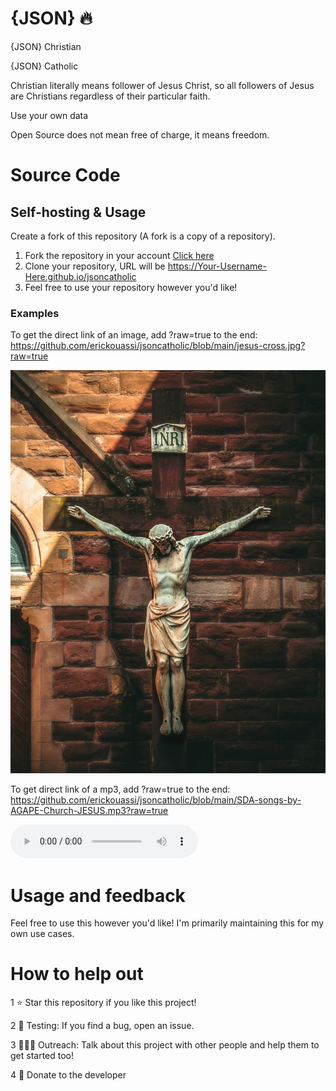 # {JSON} 🔥
{JSON} Christian

{JSON} Catholic

Christian literally means follower of Jesus Christ, so all followers of Jesus are Christians regardless of their particular faith.

Use your own data

Open Source does not mean free of charge, it means freedom.



# Source Code
## Self-hosting & Usage

Create a fork of this repository (A fork is a copy of a repository).
1. Fork the repository in your account [Click here](https://github.com/erickouassi/jsoncatholic/fork)
2. Clone your repository, URL will be https://Your-Username-Here.github.io/jsoncatholic
3. Feel free to use your repository however you'd like!
### Examples
To get the direct link of an image, add ?raw=true to the end:
https://github.com/erickouassi/jsoncatholic/blob/main/jesus-cross.jpg?raw=true

![This is an image](https://github.com/erickouassi/jsoncatholic/blob/main/jesus-cross.jpg?raw=true)

To get direct link of a mp3, add ?raw=true to the end:
https://github.com/erickouassi/jsoncatholic/blob/main/SDA-songs-by-AGAPE-Church-JESUS.mp3?raw=true

![This is an audio mp3](https://github.com/erickouassi/jsoncatholic/blob/main/SDA-songs-by-AGAPE-Church-JESUS.mp3?raw=true)

# Usage and feedback
Feel free to use this however you'd like! 
I'm primarily maintaining this for my own use cases. 


# How to help out
1 ⭐ Star this repository if you like this project!

2 🧪 Testing: If you find a bug, open an issue.

3 🧑‍🤝‍🧑 Outreach: Talk about this project with other people and help them to get started too!

4 💸 Donate to the developer